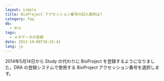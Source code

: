 ```yaml
---
layout: simple
title: BioProject アクセッション番号の記入箇所は?
category: faq
db:
  - dra
tags: 
  - メタデータの登録
date: 2013-10-08T10:25:42
lang: ja
---
```




<p>2014年5月14日から Study の代わりに BioProject を登録するようになりました。DRA の登録システムで使用する BioProject アクセッション番号を選択します。</p>